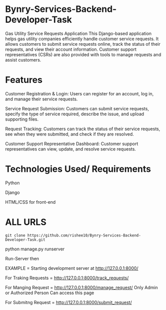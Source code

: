 # Bynry-Services-Backend-Developer-Task

Gas Utility Service Requests Application
This Django-based application helps gas utility companies efficiently handle customer service requests. It allows customers to submit service requests online, track the status of their requests, and view their account information. Customer support representatives (CSRs) are also provided with tools to manage requests and assist customers.

# Features
Customer Registration & Login: Users can register for an account, log in, and manage their service requests.

Service Request Submission: Customers can submit service requests, specify the type of service required, describe the issue, and upload supporting files.

Request Tracking: Customers can track the status of their service requests, see when they were submitted, and check if they are resolved.

Customer Support Representative Dashboard: Customer support representatives can view, update, and resolve service requests.

# Technologies Used/ Requirements
Python 

Django 

HTML/CSS for front-end

# ALL URLS



```
git clone https://github.com/rishee10/Bynry-Services-Backend-Developer-Task.git

```





python manage.py runserver
 
Run-Server then

EXAMPLE = Starting development server at http://127.0.0.1:8000/  

For Traking Requests = http://127.0.0.1:8000/track_requests/ 

For Manging Request = http://127.0.0.1:8000/manage_request/   Only Admin or Authorized Person Can access this page

For Submitng Request = http://127.0.0.1:8000/submit_request/




